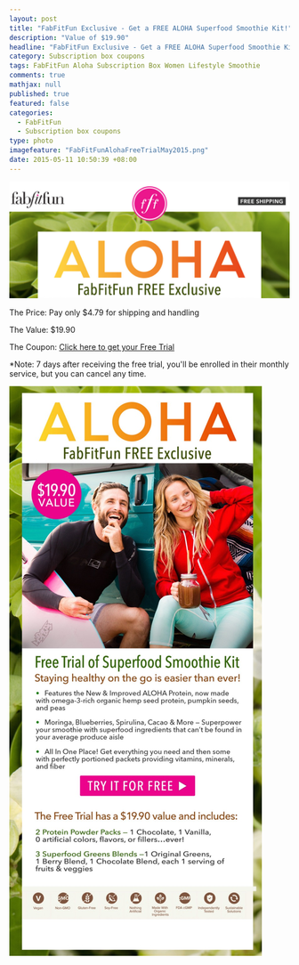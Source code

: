 ```yaml
---
layout: post
title: "FabFitFun Exclusive - Get a FREE ALOHA Superfood Smoothie Kit!"
description: "Value of $19.90"
headline: "FabFitFun Exclusive - Get a FREE ALOHA Superfood Smoothie Kit!"
category: Subscription box coupons
tags: FabFitFun Aloha Subscription Box Women Lifestyle Smoothie
comments: true
mathjax: null
published: true
featured: false
categories: 
  - FabFitFun
  - Subscription box coupons
type: photo
imagefeature: "FabFitFunAlohaFreeTrialMay2015.png"
date: 2015-05-11 10:50:39 +08:00
---
```


![FabFitFun Free Aloha Trial](/images/FabFitFunAlohaFreeTrialMay2015.png)
<p>The Price: Pay only $4.79 for shipping and handling</p>
<p>The Value: $19.90</p>
<p>The Coupon: <a href="https://aloha.com/shop/smoothie-kit-free-trial-a?var=fabfitfun_sk_ft&utm_source=fabfitfun&utm_medium=demail&utm_term=sk_ft_may&utm_content=sk_ft_may&utm_campaign=fabfitfun_demail&utm_source=FabFitFun&utm_campaign=dd40710a09-20150511_aloha&utm_medium=email&utm_term=0_649b4d32e4-dd40710a09-397949993&mc_cid=dd40710a09&mc_eid=36715db4be">Click here to get your Free Trial</a></p>
*Note: 7 days after receiving the free trial, you'll be enrolled in their monthly service, but you can cancel any time.
<br>

![FabFitFun Free Aloha Trial Details](/images/FabFitFunAlohaFreeTrialMay2015Details.jpg)
